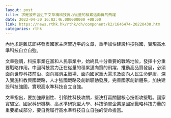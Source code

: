 ```yaml
---
layout: post
title: 求是發布習近平文章稱科技實力從量的積累邁向質的飛躍
date: 2022-04-30 16:02:46.000000000 +08:00
link: https://news.rthk.hk/rthk/ch/component/k2/1646474-20220430.htm
categories: rthk
---
```


內地求是雜誌即將發表國家主席習近平的文章，重申加快建設科技強國，實現高水準科技自立自強。

文章強調，科技事業在黨和人民事業中，始終具十分重要的戰略地位，發揮十分重要戰略作用。中國科技實力正在從量的積累邁向質的飛躍，推動高品質發展，必須面向世界科技前沿、面向經濟主戰場、面向國家重大需求及面向人民生命健康，深入實施科教興國戰略，人才強國戰略及創新驅動發展，完善國家創新體系，加快建設科技強國，實現高水準科技自立自強。

文章指出，要加強原創性、引領性科技攻關，堅決打贏關鍵核心技術攻堅戰。國家實驗室、國家科研機構、高水準研究型大學、科技領軍企業是國家戰略科技力量的重要組成部分，要自覺履行高水準科技自立自強的使命擔當。
